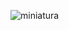 ![miniatura](https://github.com/micCi0/Joke-generator/assets/120597140/e1f796e0-34b2-47f4-a0ab-8759330b831c)
